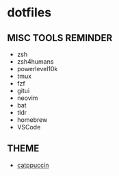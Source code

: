 # dotfiles

## MISC TOOLS REMINDER

- zsh
- zsh4humans
- powerlevel10k
- tmux
- fzf
- gitui
- neovim
- bat
- tldr
- homebrew
- VSCode

## THEME

- [catppuccin](https://github.com/catppuccin)
